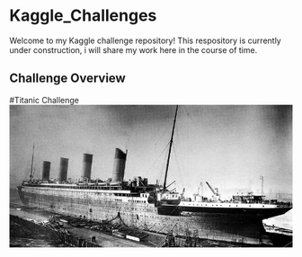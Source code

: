 # Kaggle_Challenges

Welcome to my Kaggle challenge repository!
This respository is currently under construction, i will share my work here in the course of time.

## Challenge Overview

#Titanic Challenge
![Titanc Challenge](/99_images/01_Titanic.png)